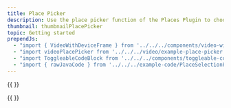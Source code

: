 ```yaml
---
title: Place Picker
description: Use the place picker function of the Places Plugin to choose a specific location in the world.
thumbnail: thumbnailPlacePicker
topic: Getting started
prependJs:
  - "import { VideoWithDeviceFrame } from '../../../components/video-with-device-frame'"
  - "import videoPlacePicker from '../../../video/example-place-picker.mp4'"
  - "import ToggleableCodeBlock from '../../../components/toggleable-code-block'"
  - "import { rawJavaCode } from '../../../example-code/PlaceSelectionPluginActivity.js'"
---
```


{{
  <VideoWithDeviceFrame 
    videoFile={videoPlacePicker}
    rotation="vertical"
    device="pixel-2"
  />
}}

<!-- Any notes about this example would go here.  -->

{{
  <ToggleableCodeBlock 
    java={rawJavaCode}
  />
}}
